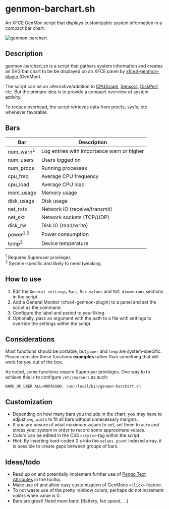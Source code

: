 # genmon-barchart.sh
 An XFCE GenMon script that displays customizable system information in a compact bar chart.

![genmon-barchart](https://user-images.githubusercontent.com/51061686/149675374-45d7606a-7d44-4fc5-aa24-e8ec70bf4e45.gif)

## Description
genmon-barchart.sh is a script that gathers system information and creates an SVG bar chart to be be displayed on an XFCE panel by [xfce4-genmon-plugin](https://gitlab.xfce.org/panel-plugins/xfce4-genmon-plugin) (GenMon).

The script can be an alternative/addition to [CPUGraph](https://docs.xfce.org/panel-plugins/xfce4-cpugraph-plugin/start), [Sensors](https://docs.xfce.org/panel-plugins/xfce4-sensors-plugin/start), [DiskPerf](https://docs.xfce.org/panel-plugins/xfce4-diskperf-plugin/start), etc. But the primary idea is to provide a compact overview of system activity.

To reduce overhead, the script retrieves data from procfs, sysfs, etc whenever favorable.

## Bars
| Bar   | Description |
-------------|-------------|
| num_warn<sup>1</sup>  | Log entries with importance warn or higher
| num_users  | Users logged on 
| num_procs  | Running processes
| cpu_freq   | Average CPU frequency
| cpu_load   | Average CPU load
| mem_usage  | Memory usage
| disk_usage | Disk usage
| net_rxtx   | Network IO (receive/transmit)
| net_skt    | Network sockets (TCP/UDP)
| disk_rw    | Disk IO (read/write)
| power<sup>1,2</sup>      | Power consumption
| temp<sup>2</sup>      | Device temperature 

<sup>1</sup> Requires Superuser privileges  
<sup>2</sup> System-specific and likely to need tweaking

## How to use
1. Edit the ``General settings``, ``Bars``, ``Max values`` and ``SVG dimensions`` sections in the script.
2. Add a General Monitor (xfce4-genmon-plugin) to a panel and set the script as the command.
3. Configure the label and period to your liking.
4. Optionally, pass an argument with the path to a file with settings to override the settings within the script.

## Considerations
Most functions should be portable, but ``power`` and ``temp`` are system-specific. Please consider these functions **examples** rather than something that will work for you out of the box.

As noted, some functions require Superuser privileges. One way to to achieve this is to configure ``/etc/sudoers`` as such:
```
NAME_OF_USER ALL=NOPASSWD: /usr/local/bin/genmon-barchart.sh
```
## Customization
- Depending on how many bars you include in the chart, you may have to adjust ``svg_width`` to fit all bars without unnecessary margins.
- If you are unsure of what maximum values to set, set them to ``auto`` and stress your system in order to record some approximate values.
- Colors can be edited in the CSS ``<style>``-tag within the script.
- Hint: By inserting hard-coded 0's into the ``values_pcent`` indexed array, it is possible to create gaps between groups of bars.

## Ideas/todo
- Read up on and potentially implement further use of [Pango Text Attributes](https://docs.gtk.org/Pango/pango_markup.html) in the tooltip.
- Make use of and allow easy customization of GenMons ``<click>`` feature.
- To not waste use of the pretty rainbow colors, perhaps do not increment colors when value is 0.
- Bars are great! Need more bars! (Battery, fan speed, ...)
